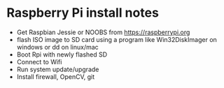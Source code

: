 # Raspberry Pi install notes
  - Get Raspbian Jessie or NOOBS from https://raspberrypi.org
  - flash ISO image to SD card using a program like Win32DiskImager on windows or dd on linux/mac
  - Boot Rpi with newly flashed SD
  - Connect to Wifi 
  - Run system update/upgrade 
  - Install firewall, OpenCV, git

